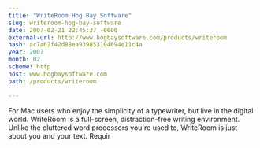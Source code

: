 ```yaml
---
title: "WriteRoom Hog Bay Software"
slug: writeroom-hog-bay-software
date: 2007-02-21 22:45:37 -0600
external-url: http://www.hogbaysoftware.com/products/writeroom
hash: ac7a62f42d88ea939853104694e11c4a
year: 2007
month: 02
scheme: http
host: www.hogbaysoftware.com
path: /products/writeroom

---
```


For Mac users who enjoy the simplicity of a typewriter, but live in the digital world. WriteRoom is a full-screen, distraction-free writing environment. Unlike the cluttered word processors you're used to, WriteRoom is just about you and your text. Requir
